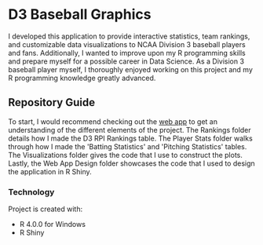 # D3 Baseball Graphics
I developed this application to provide interactive statistics, team rankings, and customizable data visualizations to NCAA Division 3 baseball players and fans. Additionally, I wanted to improve upon my R programming skills and prepare myself for a possible career in Data Science. As a Division 3 baseball player myself, I thoroughly enjoyed working on this project and my R programming knowledge greatly advanced.

## Repository Guide
To start, I would recommend checking out the [web app](https://wickmanb22.shinyapps.io/D3_Baseball_Graphics_v2/) to get an understanding of the different elements of the project. The Rankings folder details how I made the D3 RPI Rankings table. The Player Stats folder walks through how I made the 'Batting Statistics' and 'Pitching Statistics' tables. The Visualizations folder gives the code that I use to construct the plots. Lastly, the Web App Design folder showcases the code that I used to design the application in R Shiny. 

### Technology
Project is created with:
* R 4.0.0 for Windows
* R Shiny


